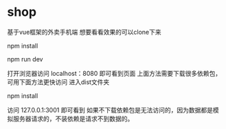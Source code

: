 # shop
基于vue框架的外卖手机端
想要看看效果的可以clone下来

  npm install 
  
  npm run dev
  
打开浏览器访问 localhost：8080 即可看到页面
上面方法需要下载很多依赖包，可用下面方法更快访问
进入dist文件夹

   npm install

访问 127.0.0.1:3001 即可看到
如果不下载依赖包是无法访问的，因为数据都是模拟服务器请求的，不装依赖是请求不到数据的。
